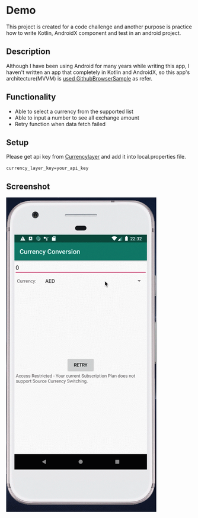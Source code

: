 # Demo
This project is created for a code challenge and another purpose is practice how to write Kotlin, AndroidX component and test in an android project.

## Description
Although I have been using Android for many years while writing this app, I haven't written an app that completely in Kotlin and AndroidX, so this app's architecture(MVVM) is [used GithubBrowserSample](https://github.com/googlesamples/android-architecture-components/tree/master/GithubBrowserSample) as refer.

## Functionality
- Able to select a currency from the supported list
- Able to input a number to see all exchange amount
- Retry function when data fetch failed

## Setup
Please get api key from [Currencylayer](https://currencylayer.com/documentation) and add it into local.properties file.
```
currency_layer_key=your_api_key
```

## Screenshot
![](demo.gif)
